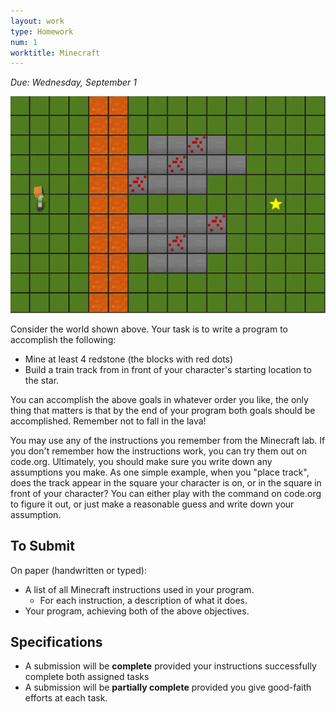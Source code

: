```yaml
---
layout: work
type: Homework
num: 1
worktitle: Minecraft
---
```


*Due: Wednesday, September 1*

![](world1.png)

Consider the world shown above.  Your task is to write a program to
accomplish the following:

* Mine at least 4 redstone (the blocks with red dots)
* Build a train track from in front of your character's starting
  location to the star.

You can accomplish the above goals in whatever order you like, the
only thing that matters is that by the end of your program both goals
should be accomplished.  Remember not to fall in the lava!

You may use any of the instructions you remember from the Minecraft
lab.  If you don't remember how the instructions work, you can try
them out on code.org.  Ultimately, you should make sure you write down
any assumptions you make.  As one simple example, when you "place
track", does the track appear in the square your character is on, or
in the square in front of your character?  You can either play with
the command on code.org to figure it out, or just make a reasonable
guess and write down your assumption.

## To Submit

On paper (handwritten or typed):
- A list of all Minecraft instructions used in your program.
  - For each instruction, a description of what it does.
- Your program, achieving both of the above objectives.

## Specifications

- A submission will be **complete** provided your instructions successfully complete both assigned tasks
- A submission will be **partially complete** provided you give good-faith efforts at each task.
